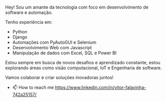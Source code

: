 Hey! Sou um amante da tecnologia com foco em desenvolvimento de software e automação. 

Tenho experiência em:

- Python
- Django
- Automações com PyAutoGUI e Selenium
- Desenvolvimento Web com Javascript
- Manipulação de dados com Excel, SQL e Power BI
  
Estou sempre em busca de novos desafios e aprendizado constante, estou explorando áreas como visão computacional, IoT e Engenharia de software. 

Vamos colaborar e criar soluções inovadoras juntos!


- 📫 How to reach me https://www.linkedin.com/in/vitor-falavinha-742a25157/

<!---
VitorFalavinha/VitorFalavinha is a ✨ special ✨ repository because its `README.md` (this file) appears on your GitHub profile.
You can click the Preview link to take a look at your changes.
--->
